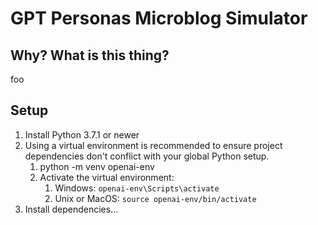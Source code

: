 # GPT Personas Microblog Simulator

## Why? What is this thing?

foo

## Setup

1. Install Python 3.7.1 or newer
1. Using a virtual environment is recommended to ensure project dependencies don't conflict with your global Python setup.
   1. python -m venv openai-env
   1. Activate the virtual environment:
      1. Windows: `openai-env\Scripts\activate` 
      1. Unix or MacOS: `source openai-env/bin/activate`
1. Install dependencies...

